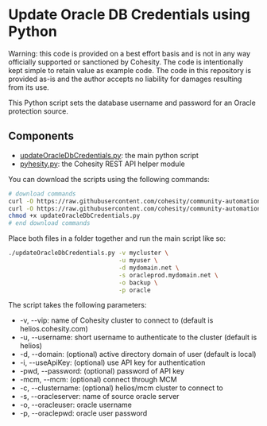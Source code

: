 # Update Oracle DB Credentials using Python

Warning: this code is provided on a best effort basis and is not in any way officially supported or sanctioned by Cohesity. The code is intentionally kept simple to retain value as example code. The code in this repository is provided as-is and the author accepts no liability for damages resulting from its use.

This Python script sets the database username and password for an Oracle protection source.

## Components

* [updateOracleDbCredentials.py](https://raw.githubusercontent.com/cohesity/community-automation-samples/main/oracle/python/updateOracleDbCredentials/updateOracleDbCredentials.py): the main python script
* [pyhesity.py](https://raw.githubusercontent.com/cohesity/community-automation-samples/main/python/pyhesity/pyhesity.py): the Cohesity REST API helper module

You can download the scripts using the following commands:

```bash
# download commands
curl -O https://raw.githubusercontent.com/cohesity/community-automation-samples/main/oracle/python/updateOracleDbCredentials/updateOracleDbCredentials.py
curl -O https://raw.githubusercontent.com/cohesity/community-automation-samples/main/python/pyhesity.py
chmod +x updateOracleDbCredentials.py
# end download commands
```

Place both files in a folder together and run the main script like so:

```bash
./updateOracleDbCredentials.py -v mycluster \
                               -u myuser \
                               -d mydomain.net \
                               -s oracleprod.mydomain.net \
                               -o backup \
                               -p oracle
```

The script takes the following parameters:

* -v, --vip: name of Cohesity cluster to connect to (default is helios.cohesity.com)
* -u, --username: short username to authenticate to the cluster (default is helios)
* -d, --domain: (optional) active directory domain of user (default is local)
* -i, --useApiKey: (optional) use API key for authentication
* -pwd, --password: (optional) password of API key
* -mcm, --mcm: (optional) connect through MCM
* -c, --clustername: (optional) helios/mcm cluster to connect to
* -s, --oracleserver: name of source oracle server
* -o, --oracleuser: oracle username
* -p, --oraclepwd: oracle user password

